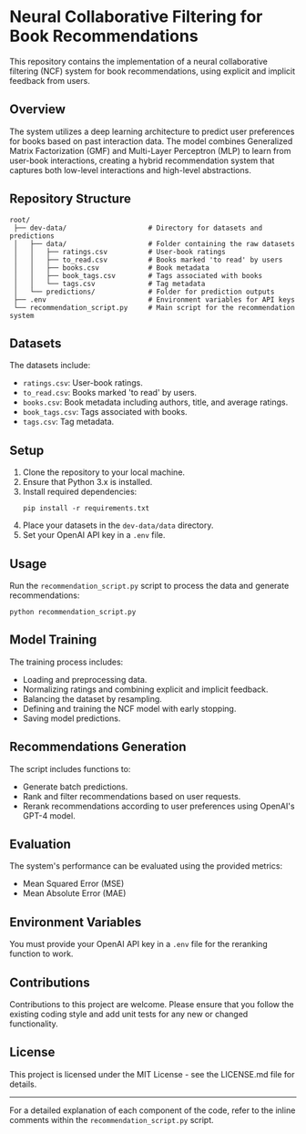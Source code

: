 # Neural Collaborative Filtering for Book Recommendations

This repository contains the implementation of a neural collaborative filtering (NCF) system for book recommendations, using explicit and implicit feedback from users.

## Overview

The system utilizes a deep learning architecture to predict user preferences for books based on past interaction data. The model combines Generalized Matrix Factorization (GMF) and Multi-Layer Perceptron (MLP) to learn from user-book interactions, creating a hybrid recommendation system that captures both low-level interactions and high-level abstractions.

## Repository Structure

```
root/
 ├── dev-data/                    # Directory for datasets and predictions
 │   ├── data/                    # Folder containing the raw datasets
 │   │   ├── ratings.csv          # User-book ratings
 │   │   ├── to_read.csv          # Books marked 'to read' by users
 │   │   ├── books.csv            # Book metadata
 │   │   ├── book_tags.csv        # Tags associated with books
 │   │   └── tags.csv             # Tag metadata
 │   └── predictions/             # Folder for prediction outputs
 ├── .env                         # Environment variables for API keys
 └── recommendation_script.py     # Main script for the recommendation system
```

## Datasets

The datasets include:
- `ratings.csv`: User-book ratings.
- `to_read.csv`: Books marked 'to read' by users.
- `books.csv`: Book metadata including authors, title, and average ratings.
- `book_tags.csv`: Tags associated with books.
- `tags.csv`: Tag metadata.

## Setup

1. Clone the repository to your local machine.
2. Ensure that Python 3.x is installed.
3. Install required dependencies:
   ```
   pip install -r requirements.txt
   ```
4. Place your datasets in the `dev-data/data` directory.
5. Set your OpenAI API key in a `.env` file.

## Usage

Run the `recommendation_script.py` script to process the data and generate recommendations:
```
python recommendation_script.py
```

## Model Training

The training process includes:
- Loading and preprocessing data.
- Normalizing ratings and combining explicit and implicit feedback.
- Balancing the dataset by resampling.
- Defining and training the NCF model with early stopping.
- Saving model predictions.

## Recommendations Generation

The script includes functions to:
- Generate batch predictions.
- Rank and filter recommendations based on user requests.
- Rerank recommendations according to user preferences using OpenAI's GPT-4 model.

## Evaluation

The system's performance can be evaluated using the provided metrics:
- Mean Squared Error (MSE)
- Mean Absolute Error (MAE)

## Environment Variables

You must provide your OpenAI API key in a `.env` file for the reranking function to work.

## Contributions

Contributions to this project are welcome. Please ensure that you follow the existing coding style and add unit tests for any new or changed functionality.

## License

This project is licensed under the MIT License - see the LICENSE.md file for details.

---

For a detailed explanation of each component of the code, refer to the inline comments within the `recommendation_script.py` script.
